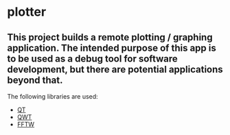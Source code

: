 # plotter

This project builds a remote plotting / graphing application. The intended purpose of this app is to be used as a debug tool for software development, but there are potential applications beyond that.
---
The following libraries are used:
* [QT](https://www.qt.io/)
* [QWT](https://qwt.sourceforge.io/)
* [FFTW](https://www.fftw.org/)
